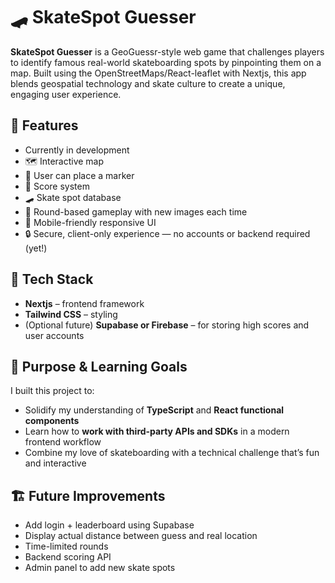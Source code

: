 # 🛹 SkateSpot Guesser

**SkateSpot Guesser** is a GeoGuessr-style web game that challenges players to identify famous real-world skateboarding spots by pinpointing them on a map. Built using the OpenStreetMaps/React-leaflet with Nextjs, this app blends geospatial technology and skate culture to create a unique, engaging user experience.

## 🚀 Features

- Currently in development
 - 🗺️ Interactive map 
- 📍 User can place a marker 
- 🧠 Score system 
- 🛹 Skate spot database 
- 🔄 Round-based gameplay with new images each time
- 📱 Mobile-friendly responsive UI
- 🔒 Secure, client-only experience — no accounts or backend required (yet!)

## 🧰 Tech Stack

- **Nextjs** – frontend framework
- **Tailwind CSS** – styling
- (Optional future) **Supabase or Firebase** – for storing high scores and user accounts

## 🎯 Purpose & Learning Goals

I built this project to:

- Solidify my understanding of **TypeScript** and **React functional components**
- Learn how to **work with third-party APIs and SDKs** in a modern frontend workflow
- Combine my love of skateboarding with a technical challenge that’s fun and interactive

## 🏗️ Future Improvements

- Add login + leaderboard using Supabase
- Display actual distance between guess and real location
- Time-limited rounds
- Backend scoring API
- Admin panel to add new skate spots

